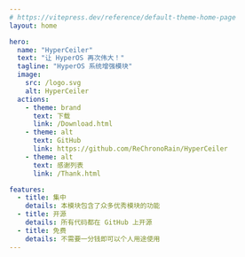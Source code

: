 ```yaml
---
# https://vitepress.dev/reference/default-theme-home-page
layout: home

hero:
  name: "HyperCeiler"
  text: "让 HyperOS 再次伟大！"
  tagline: "HyperOS 系统增强模块"
  image:
    src: /logo.svg
    alt: HyperCeiler
  actions:
    - theme: brand
      text: 下载
      link: /Download.html
    - theme: alt
      text: GitHub
      link: https://github.com/ReChronoRain/HyperCeiler
    - theme: alt
      text: 感谢列表
      link: /Thank.html

features:
  - title: 集中
    details: 本模块包含了众多优秀模块的功能
  - title: 开源
    details: 所有代码都在 GitHub 上开源
  - title: 免费
    details: 不需要一分钱即可以个人用途使用
---
```

